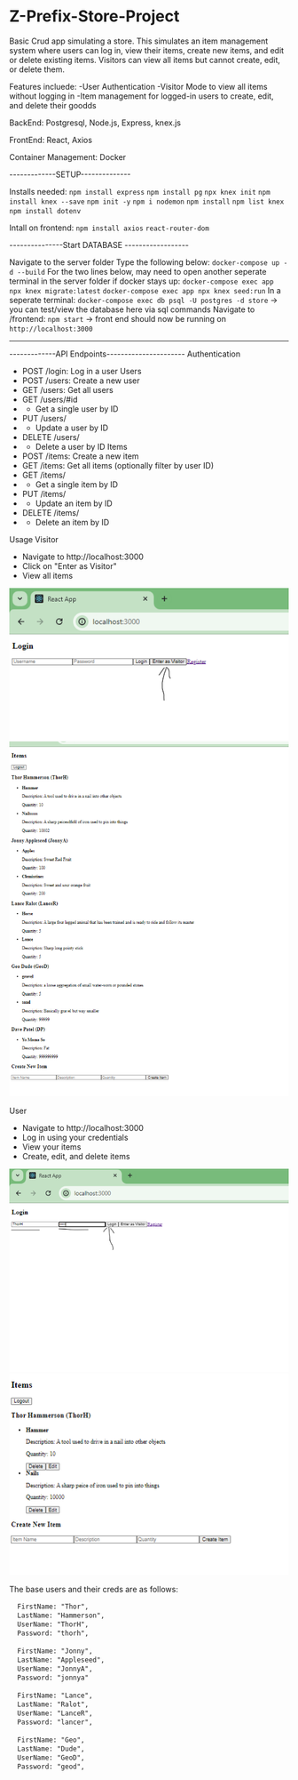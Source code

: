 # Z-Prefix-Store-Project
Basic Crud app simulating a store.
This simulates an item management system where users can log in, view their items, create new items, and edit or delete existing items. Visitors can view all items but cannot create, edit, or delete them.

Features incluede:
-User Authentication
-Visitor Mode to view all items without logging in
-Item management for logged-in users to create, edit, and delete their goodds

BackEnd:
Postgresql, Node.js, Express, knex.js

FrontEnd:
React, Axios

Container Management:
Docker

-------------SETUP--------------

Installs needed:
`npm install express`
`npm install pg`
`npx knex init`
`npm install knex --save`
`npm init -y`
`npm i nodemon`
`npm install`
`npm list knex`
`npm install dotenv`

Intall on frontend:
`npm install axios`
`react-router-dom`



---------------Start DATABASE ------------------

Navigate to the server folder
Type the following below:
`docker-compose up -d --build`
For the two lines below, may need to open another seperate terminal in the server folder if docker stays up:
`docker-compose exec app npx knex migrate:latest`
`docker-compose exec app npx knex seed:run`
In a seperate terminal: `docker-compose exec db psql -U postgres -d store` -> you can test/view the database here via sql commands
Navigate to /frontend: `npm start` -> front end should now be running on `http://localhost:3000`

-------------------------------------------------





-------------API Endpoints----------------------
Authentication
- POST /login: Log in a user
Users
- POST /users: Create a new user
- GET /users: Get all users
- GET /users/#id
- -  Get a single user by ID
- PUT /users/
- - Update a user by ID
- DELETE /users/
- - Delete a user by ID
Items
- POST /items: Create a new item
- GET /items: Get all items (optionally filter by user ID)
- GET /items/
- - Get a single item by ID
- PUT /items/
 - - Update an item by ID
- DELETE /items/
- - Delete an item by ID



Usage
Visitor
- Navigate to http://localhost:3000
- Click on "Enter as Visitor"
- View all items

![alt text](image.png)
![alt text](image-1.png)





User
- Navigate to http://localhost:3000
- Log in using your credentials
- View your items
- Create, edit, and delete items


![alt text](image-2.png)
![alt text](image-4.png)




The base users and their creds are as follows:

      FirstName: "Thor",
      LastName: "Hammerson",
      UserName: "ThorH",
      Password: "thorh",

      FirstName: "Jonny",
      LastName: "Appleseed",
      UserName: "JonnyA",
      Password: "jonnya"

      FirstName: "Lance",
      LastName: "Ralot",
      UserName: "LanceR",
      Password: "lancer",

      FirstName: "Geo",
      LastName: "Dude",
      UserName: "GeoD",
      Password: "geod",



